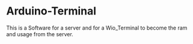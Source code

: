 # Arduino-Terminal
This is a Software for a server and for a Wio_Terminal to become the ram and usage from the server.
